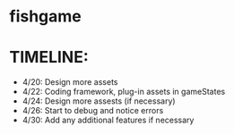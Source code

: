 # fishgame

# TIMELINE: 
- 4/20: Design more assets
- 4/22: Coding framework, plug-in assets in gameStates
- 4/24: Design more assests (if necessary)
- 4/26: Start to debug and notice errors
- 4/30: Add any additional features if necessary 
